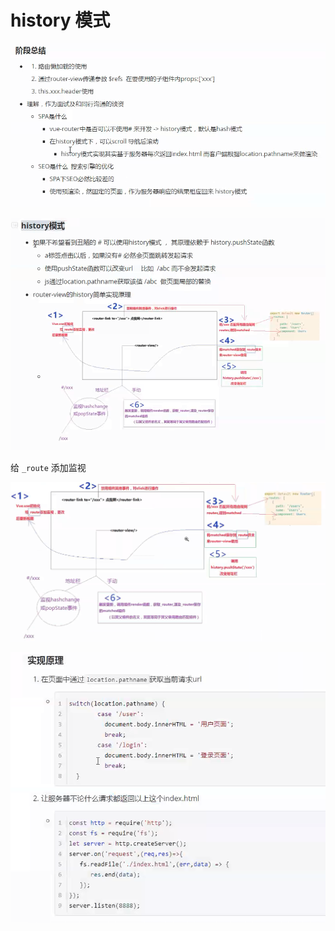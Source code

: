 # history 模式

![](./media/kkb-router.png)

![](./media/kkb-history.png)

给 `_route` 添加监视

![](./media/kkb-history2.png)

![](./media/kkb-history404.png)